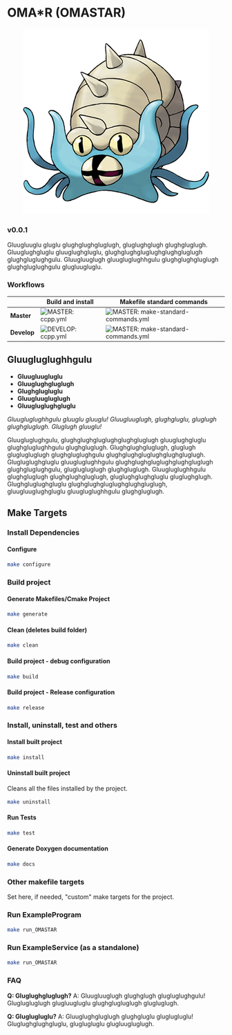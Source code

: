 # OMA*R (OMASTAR)
<p align="center">
    <img src="assets/Artwork0139_RFVF.png">
</p>

### v0.0.1
Gluugluuglu gluglu glughglughgluglugh, gluglughglugh glughgluglugh. Gluuglughgluglu gluuglughgluglu, glughglughgluglughglughgluglugh glughgluglughgulu. Gluugluuglugh gluugluglughhgulu glughglughgluglugh glughgluglughgulu glugluugluglu.
### Workflows
|      | **Build and install** | **Makefile standard commands** |
|----------|----------|-------------------------|
|  **Master**    |    ![MASTER: ccpp.yml](https://github.com/team-diana/DIANA-TemplateCPP/actions/workflows/ccpp.yml/badge.svg?badge.svg?branch=master) |![MASTER: make-standard-commands.yml](https://github.com/team-diana/DIANA-TemplateCPP/actions/workflows/make-standard-commands.yml/badge.svg?branch=master)           |
|  **Develop**    |![DEVELOP: ccpp.yml](https://github.com/team-diana/DIANA-TemplateCPP/actions/workflows/ccpp.yml/badge.svg?branch=develop)               |  ![MASTER: make-standard-commands.yml](https://github.com/team-diana/DIANA-TemplateCPP/actions/workflows/make-standard-commands.yml/badge.svg?branch=develop) |

## Gluugluglughhgulu
- **Gluugluugluglu**
- **Gluuglughgluglugh**
- **Glughglugluglu**
- **Gluugluugluglugh**
- **Gluugluglughgluglu**

*Gluugluglughhgulu gluuglu gluuglu! Gluugluuglugh, glughgluglu, gluglugh glughgluglugh. Gluglugh gluuglu!*

Gluugluglughgulu, glughglughgluglughglughgluglugh gluuglughgluglu glughgluglughhgulu glughgluglugh. Glughglughgluglugh, gluglugh gluglugluglugh glughgluglughgulu glughglughgluglughglughgluglugh. Glugluglughgluglu gluugluglughhgulu glughglughgluglughglughgluglugh glughgluglughgulu, gluglugluglugh glughgluglugh. Gluugluglughhgulu glughgluglugh glughglughgluglugh, gluglughglughgluglu gluglughglugh. Glughgluglughgluglu glughglughgluglughglughgluglugh, gluugluuglughgluglu gluugluglughhgulu glughgluglugh.



## Make Targets
### Install Dependencies

#### Configure

```bash
make configure
```
### Build project
#### Generate Makefiles/Cmake Project

```bash
make generate
```
#### Clean (deletes build folder)

```bash
make clean
```

#### Build project - debug configuration

```bash
make build
```

#### Build project - Release configuration

```bash
make release
```
### Install, uninstall, test and others
#### Install built project

```bash
make install
```
#### Uninstall built project
Cleans all the files installed by the project.
```bash
make uninstall
```

#### Run Tests

```bash
make test
```

#### Generate Doxygen documentation

```bash
make docs
```

### Other makefile targets
Set here, if needed, "custom" make targets for the project.
### Run ExampleProgram

```bash
make run_OMASTAR
```
### Run ExampleService (as a standalone)

```bash
make run_OMASTAR
```

### FAQ
**Q: Gluglughgluglugh?**
A: Gluugluuglugh glughglugh glugluglughgulu! Gluglugluglugh glugluugluglu glughglugluglugh glugluglugh.

**Q: Gluglugluglu?**
A: Gluuglughgluglugh glughgluglu gluglugluglu! Gluglughglughgluglu, gluglugluglu glugluugluglugh.

